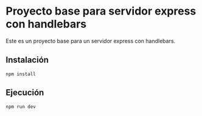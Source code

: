 # Proyecto base para servidor express con handlebars

Este es un proyecto base para un servidor express con handlebars.

## Instalación

```
npm install
```

## Ejecución

```
npm run dev
```
